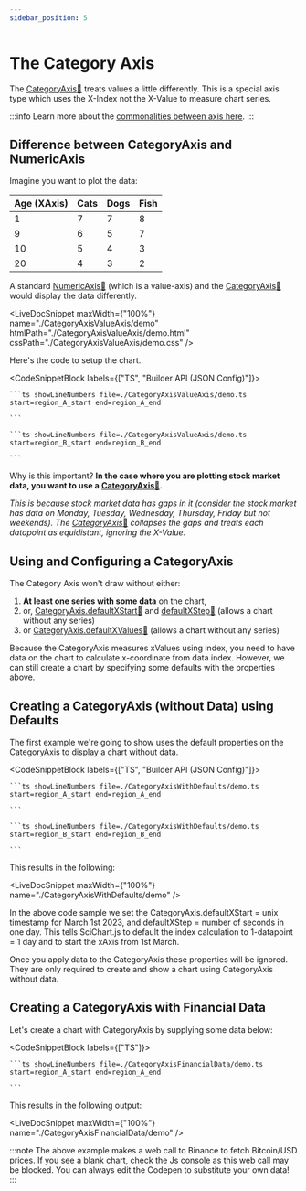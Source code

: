 ```yaml
---
sidebar_position: 5
---
```


# The Category Axis

The [CategoryAxis:blue_book:](https://www.scichart.com/documentation/js/current/typedoc/classes/logarithmicaxis.html) treats values a little differently. This is a special axis type which uses the X-Index not the X-Value to measure chart series.

:::info
Learn more about the [commonalities between axis here](/2d-charts/axis-api/axis-types/common-axis-base-type).
:::

Difference between CategoryAxis and NumericAxis
-----------------------------------------------

Imagine you want to plot the data:

| **Age (XAxis)** | **Cats** | **Dogs** | **Fish** |
|--|--|--|--|
| 1 | 7 | 7 | 8 | 
| 9 | 6 | 5 | 7 | 
| 10 | 5 | 4 | 3 | 
| 20 | 4 | 3 | 2 | 

A standard [NumericAxis:blue_book:](https://www.scichart.com/documentation/js/current/typedoc/classes/numericaxis.html) (which is a value-axis) and the [CategoryAxis:blue_book:](https://www.scichart.com/documentation/js/current/typedoc/classes/categoryaxis.html) would display the data differently.

<LiveDocSnippet maxWidth={"100%"} name="./CategoryAxisValueAxis/demo"  htmlPath="./CategoryAxisValueAxis/demo.html" cssPath="./CategoryAxisValueAxis/demo.css" />

Here's the code to setup the chart.

<CodeSnippetBlock labels={["TS", "Builder API (JSON Config)"]}>

    ```ts showLineNumbers file=./CategoryAxisValueAxis/demo.ts start=region_A_start end=region_A_end
 
    ```

    ```ts showLineNumbers file=./CategoryAxisValueAxis/demo.ts start=region_B_start end=region_B_end
 
    ```
 
</CodeSnippetBlock>

Why is this important? **In the case where you are plotting stock market data, you want to use a** [**CategoryAxis**:blue_book:](https://www.scichart.com/documentation/js/current/typedoc/classes/logarithmicaxis.html)**.**  
  
_This is because stock market data has gaps in it (consider the stock market has data on Monday, Tuesday, Wednesday, Thursday, Friday but not weekends). The_ [_CategoryAxis_:blue_book:](https://www.scichart.com/documentation/js/current/typedoc/classes/logarithmicaxis.html) _collapses the gaps and treats each datapoint as equidistant, ignoring the X-Value._

Using and Configuring a CategoryAxis
------------------------------------

The Category Axis won't draw without either:

1.  **At least one series with some data** on the chart,
2.  or, [CategoryAxis.defaultXStart:blue_book:](https://www.scichart.com/documentation/js/current/typedoc/classes/categoryaxis.html#defaultxstart) and [defaultXStep:blue_book:](https://www.scichart.com/documentation/js/current/typedoc/classes/categoryaxis.html#defaultxstep) (allows a chart without any series)
3.  or [CategoryAxis.defaultXValues:blue_book:](https://www.scichart.com/documentation/js/current/typedoc/classes/categoryaxis.html#defaultxvalues) (allows a chart without any series)

Because the CategoryAxis measures xValues using index, you need to have data on the chart to calculate x-coordinate from data index. However, we can still create a chart by specifying some defaults with the properties above.

Creating a CategoryAxis (without Data) using Defaults
-----------------------------------------------------

The first example we're going to show uses the default properties on the CategoryAxis to display a chart without data.

<CodeSnippetBlock labels={["TS", "Builder API (JSON Config)"]}>

    ```ts showLineNumbers file=./CategoryAxisWithDefaults/demo.ts start=region_A_start end=region_A_end
 
    ```

    ```ts showLineNumbers file=./CategoryAxisWithDefaults/demo.ts start=region_B_start end=region_B_end
 
    ```
 
</CodeSnippetBlock>

This results in the following:

<LiveDocSnippet maxWidth={"100%"} name="./CategoryAxisWithDefaults/demo" />

In the above code sample we set the CategoryAxis.defaultXStart = unix timestamp for March 1st 2023, and defaultXStep = number of seconds in one day. This tells SciChart.js to default the index calculation to 1-datapoint = 1 day and to start the xAxis from 1st March.

Once you apply data to the CategoryAxis these properties will be ignored. They are only required to create and show a chart using CategoryAxis without data.

Creating a CategoryAxis with Financial Data
-------------------------------------------

Let's create a chart with CategoryAxis by supplying some data below:

<CodeSnippetBlock labels={["TS"]}>

    ```ts showLineNumbers file=./CategoryAxisFinancialData/demo.ts start=region_A_start end=region_A_end
 
    ```
 
</CodeSnippetBlock>

This results in the following output:

<LiveDocSnippet maxWidth={"100%"} name="./CategoryAxisFinancialData/demo" />

:::note
The above example makes a web call to Binance to fetch Bitcoin/USD prices. If you see a blank chart, check the Js console as this web call may be blocked. You can always edit the Codepen to substitute your own data!
:::
